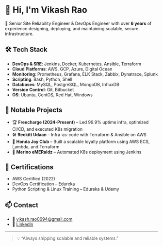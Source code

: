 # 👋 Hi, I'm Vikash Rao

🚀 Senior Site Reliability Engineer & DevOps Engineer with over **6 years** of experience designing, deploying, and maintaining scalable, secure infrastructure.

## 🛠️ Tech Stack

- **DevOps & SRE**: Jenkins, Docker, Kubernetes, Ansible, Terraform  
- **Cloud Platforms**: AWS, GCP, Azure, Digital Ocean  
- **Monitoring**: Prometheus, Grafana, ELK Stack, Zabbix, Dynatrace, Splunk  
- **Scripting**: Bash, Python, Shell  
- **Databases**: MySQL, PostgreSQL, MongoDB, InfluxDB  
- **Version Control**: Git, Bitbucket  
- **OS**: Ubuntu, CentOS, Red Hat, Windows  

## 🧩 Notable Projects

- 🏆 **Freecharge (2024-Present)** – Led 99.9% uptime infra, optimized CI/CD, and executed K8s migration  
- 🛠️ **Reckitt Udaan** – Infra-as-code with Terraform & Ansible on AWS  
- 🚗 **Honda Joy Club** – Built a scalable loyalty platform using AWS ECS, Lambda, and Terraform  
- 🧵 **Merino eMERaldz** – Automated K8s deployment using Jenkins

## 📜 Certifications

- AWS Certified (2022)  
- DevOps Certification – Edureka  
- Python Scripting & Linux Training – Edureka & Udemy  

## 📫 Contact

- 📧 [vikash.rao0694@gmail.com](mailto:vikash.rao0694@gmail.com)  
- 🔗 [LinkedIn](https://www.linkedin.com/in/vikashrao0694)  
<!-- Optional future addition:
- 🌐 [Portfolio](https://vikashrao.dev)  
-->

---

> 💡 “Always shipping scalable and reliable systems.”
